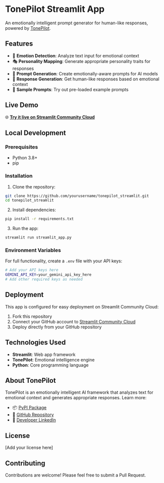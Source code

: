 # TonePilot Streamlit App

An emotionally intelligent prompt generator for human-like responses, powered by [TonePilot](https://github.com/sdurgi/tonepilot).

## Features

- 🧠 **Emotion Detection**: Analyze text input for emotional context
- 🎭 **Personality Mapping**: Generate appropriate personality traits for responses
- 🚀 **Prompt Generation**: Create emotionally-aware prompts for AI models
- 💬 **Response Generation**: Get human-like responses based on emotional context
- 🎲 **Sample Prompts**: Try out pre-loaded example prompts

## Live Demo

🌐 **[Try it live on Streamlit Community Cloud](https://your-app-url-here.streamlit.app)**

## Local Development

### Prerequisites

- Python 3.8+
- pip

### Installation

1. Clone the repository:
```bash
git clone https://github.com/yourusername/tonepilot_streamlit.git
cd tonepilot_streamlit
```

2. Install dependencies:
```bash
pip install -r requirements.txt
```

3. Run the app:
```bash
streamlit run streamlit_app.py
```

### Environment Variables

For full functionality, create a `.env` file with your API keys:

```bash
# Add your API keys here
GEMINI_API_KEY=your_gemini_api_key_here
# Add other required keys as needed
```

## Deployment

This app is configured for easy deployment on Streamlit Community Cloud:

1. Fork this repository
2. Connect your GitHub account to [Streamlit Community Cloud](https://share.streamlit.io/)
3. Deploy directly from your GitHub repository

## Technologies Used

- **Streamlit**: Web app framework
- **TonePilot**: Emotional intelligence engine
- **Python**: Core programming language

## About TonePilot

TonePilot is an emotionally intelligent AI framework that analyzes text for emotional context and generates appropriate responses. Learn more:

- 📦 [PyPI Package](https://pypi.org/project/tonepilot)
- 🐙 [GitHub Repository](https://github.com/sdurgi/tonepilot)
- 💼 [Developer LinkedIn](https://www.linkedin.com/in/srivanidurgi)

## License

[Add your license here]

## Contributing

Contributions are welcome! Please feel free to submit a Pull Request. 